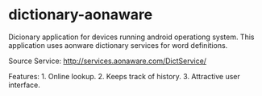 dictionary-aonaware
===================


Dicionary application for devices running android operationg system.
This application uses aonware dictionary services for word definitions.

Source Service:	http://services.aonaware.com/DictService/

Features:
	1. Online lookup.
	2. Keeps track of history.
	3. Attractive user interface.
